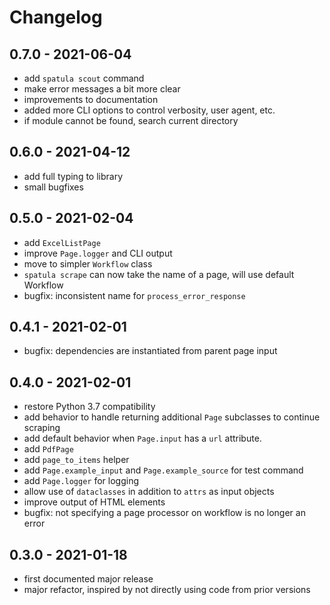 # Changelog

## 0.7.0 - 2021-06-04

-   add `spatula scout` command
-   make error messages a bit more clear
-   improvements to documentation
-   added more CLI options to control verbosity, user agent, etc.
-   if module cannot be found, search current directory

## 0.6.0 - 2021-04-12

-   add full typing to library
-   small bugfixes

## 0.5.0 - 2021-02-04

-   add `ExcelListPage`
-   improve `Page.logger` and CLI output
-   move to simpler `Workflow` class
-   `spatula scrape` can now take the name of a page, will use default
    Workflow
-   bugfix: inconsistent name for `process_error_response`

## 0.4.1 - 2021-02-01

-   bugfix: dependencies are instantiated from parent page input

## 0.4.0 - 2021-02-01

-   restore Python 3.7 compatibility
-   add behavior to handle returning additional `Page` subclasses to
    continue scraping
-   add default behavior when `Page.input` has a `url` attribute.
-   add `PdfPage`
-   add `page_to_items` helper
-   add `Page.example_input` and `Page.example_source` for test command
-   add `Page.logger` for logging
-   allow use of `dataclasses` in addition to `attrs` as input objects
-   improve output of HTML elements
-   bugfix: not specifying a page processor on workflow is no longer an
    error

## 0.3.0 - 2021-01-18

-   first documented major release
-   major refactor, inspired by not directly using code from prior
    versions
